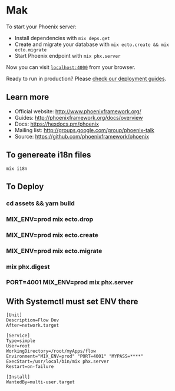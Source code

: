 # Mak

To start your Phoenix server:

  * Install dependencies with `mix deps.get`
  * Create and migrate your database with `mix ecto.create && mix ecto.migrate`
  * Start Phoenix endpoint with `mix phx.server`

Now you can visit [`localhost:4000`](http://localhost:4000) from your browser.

Ready to run in production? Please [check our deployment guides](http://www.phoenixframework.org/docs/deployment).

## Learn more

  * Official website: http://www.phoenixframework.org/
  * Guides: http://phoenixframework.org/docs/overview
  * Docs: https://hexdocs.pm/phoenix
  * Mailing list: http://groups.google.com/group/phoenix-talk
  * Source: https://github.com/phoenixframework/phoenix
## To genereate i18n files
```shell
mix i18n
```

## To Deploy

### cd assets && yarn build
### MIX_ENV=prod mix ecto.drop
### MIX_ENV=prod mix ecto.create
### MIX_ENV=prod mix ecto.migrate
### mix phx.digest
### PORT=4001 MIX_ENV=prod mix phx.server

## With Systemctl must set ENV there
```shell
[Unit]
Description=Flow Dev
After=network.target

[Service]
Type=simple
User=root
WorkingDirectory=/root/myApps/flow
Environment="MIX_ENV=prod" "PORT=4001" "MYPASS=****"
ExecStart=/usr/local/bin/mix phx.server
Restart=on-failure

[Install]
WantedBy=multi-user.target
```
